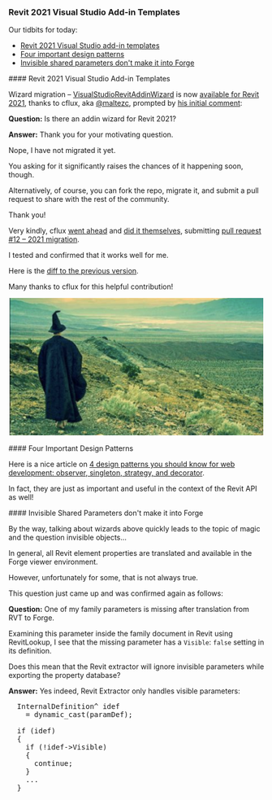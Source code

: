 <head>
<meta http-equiv="Content-Type" content="text/html; charset=utf-8">
<link rel="stylesheet" type="text/css" href="bc.css">
<script src="https://cdn.rawgit.com/google/code-prettify/master/loader/run_prettify.js" type="text/javascript"></script>
</head>

<!---

- migrate wizard
  VisualStudioRevitAddinWizard for Revit 2021 -- https://github.com/jeremytammik/VisualStudioRevitAddinWizard/releases/tag/2021.0.0.0
  prompted by [cflux' comment](https://thebuildingcoder.typepad.com/blog/2019/04/revit-2020-c-and-vb-visual-studio-add-in-wizards.html#comment-4937289914)
  very kindly, cflux [went ahead](https://thebuildingcoder.typepad.com/blog/2019/04/revit-2020-c-and-vb-visual-studio-add-in-wizards.html#comment-4938205631)
  and [did it themselves](https://thebuildingcoder.typepad.com/blog/2019/04/revit-2020-c-and-vb-visual-studio-add-in-wizards.html#comment-4938471258)
  [pull request #12 &ndash; 2021 migration](https://github.com/jeremytammik/VisualStudioRevitAddinWizard/pull/12)
  [diff to previous version](https://github.com/jeremytammik/VisualStudioRevitAddinWizard/compare/2020.0.0.5...2021.0.0.0)
  cflux, aka. [@maltezc](https://github.com/maltezc)

- Four important design patterns
  4 Design Patterns You Should Know for Web Development: Observer, Singleton, Strategy, and Decorator
  https://www.freecodecamp.org/news/4-design-patterns-to-use-in-web-development/

- invisible Revit properties in Forge viewer

twitter:

Revit 2021 Visual Studio add-in templates, four important design patterns and invisible shared parameters don't make it into Forge from the #RevitAPI @AutodeskForge @AutodeskRevit #bim #DynamoBim #ForgeDevCon https://bit.ly/wizard2021

Our tidbits for today
&ndash; Revit 2021 Visual Studio add-in templates
&ndash; Four important design patterns
&ndash; Invisible shared parameters don't make it into Forge...

linkedin:

Revit 2021 Visual Studio add-in templates, four important design patterns and invisible shared parameters don't make it into Forge from the #RevitAPI

https://bit.ly/wizard2021

Our tidbits for today:

- Revit 2021 Visual Studio add-in templates
- Four important design patterns
- Invisible shared parameters don't make it into Forge...

#bim #DynamoBim #ForgeDevCon #Revit #API #IFC #SDK #AI #VisualStudio #Autodesk #AEC #adsk

the [Revit API discussion forum](http://forums.autodesk.com/t5/revit-api-forum/bd-p/160) thread

<center>
<img src="img/" alt="" title="" width="600"/>
<p style="font-size: 80%; font-style:italic"></p>
</center>

-->

### Revit 2021 Visual Studio Add-in Templates

Our tidbits for today:

- [Revit 2021 Visual Studio add-in templates](#2)
- [Four important design patterns](#3)
- [Invisible shared parameters don't make it into Forge](#4)

####<a name="2"></a> Revit 2021 Visual Studio Add-in Templates 

Wizard migration &ndash; [VisualStudioRevitAddinWizard](https://github.com/jeremytammik/VisualStudioRevitAddinWizard) is
now [available for Revit 2021](https://github.com/jeremytammik/VisualStudioRevitAddinWizard/releases/tag/2021.0.0.0),
thanks to cflux, aka [@maltezc](https://github.com/maltezc), prompted by [his initial comment](https://thebuildingcoder.typepad.com/blog/2019/04/revit-2020-c-and-vb-visual-studio-add-in-wizards.html#comment-4937289914):

**Question:** Is there an addin wizard for Revit 2021?

**Answer:** Thank you for your motivating question.

Nope, I have not migrated it yet.

You asking for it significantly raises the chances of it happening soon, though.

Alternatively, of course, you can fork the repo, migrate it, and submit a pull request to share with the rest of the community.

Thank you!

Very kindly,
cflux [went ahead](https://thebuildingcoder.typepad.com/blog/2019/04/revit-2020-c-and-vb-visual-studio-add-in-wizards.html#comment-4938205631)
and [did it themselves](https://thebuildingcoder.typepad.com/blog/2019/04/revit-2020-c-and-vb-visual-studio-add-in-wizards.html#comment-4938471258),
submitting [pull request #12 &ndash; 2021 migration](https://github.com/jeremytammik/VisualStudioRevitAddinWizard/pull/12).

I tested and confirmed that it works well for me.

Here is the [diff to the previous version](https://github.com/jeremytammik/VisualStudioRevitAddinWizard/compare/2020.0.0.5...2021.0.0.0).

Many thanks to cflux for this helpful contribution!

<center>
<img src="img/wizard_migration.png" alt="Wizard migration" title="Wizard migration" width="500"/> <!-- 1086 -->
</center>


####<a name="3"></a> Four Important Design Patterns

Here is a nice article
on [4 design patterns you should know for web development: observer, singleton, strategy, and decorator](https://www.freecodecamp.org/news/4-design-patterns-to-use-in-web-development).

In fact, they are just as important and useful in the context of the Revit API as well!


####<a name="4"></a> Invisible Shared Parameters don't make it into Forge

By the way, talking about wizards above quickly leads to the topic of magic and the question invisible objects...

In general, all Revit element properties are translated and available in the Forge viewer environment.

However, unfortunately for some, that is not always true.

This question just came up and was confirmed again as follows:

**Question:** One of my family parameters is missing after translation from RVT to Forge.

Examining this parameter inside the family document in Revit using RevitLookup, I see that the missing parameter has a `Visible`: `false` setting in its definition.

Does this mean that the Revit extractor will ignore invisible parameters while exporting the property database?

**Answer:** Yes indeed, Revit Extractor only handles visible parameters:

<pre class="code">
  InternalDefinition^ idef
    = dynamic_cast<InternalDefinition^>(paramDef);
    
  if (idef)
  {
    if (!idef->Visible)
    {
      continue;
    }
    ...
  }
</pre>

